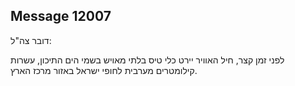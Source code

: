 ## Message 12007

דובר צה"ל:

לפני זמן קצר, חיל האוויר יירט כלי טיס בלתי מאויש בשמי הים התיכון, עשרות קילומטרים מערבית לחופי ישראל באזור מרכז הארץ.

